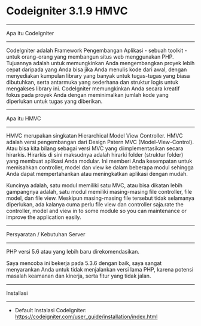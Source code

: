 # Codeigniter 3.1.9 HMVC

*******************
Apa itu CodeIgniter
*******************

CodeIgniter adalah Framework Pengembangan Aplikasi - sebuah toolkit - untuk orang-orang yang membangun situs web menggunakan PHP. Tujuannya adalah untuk memungkinkan Anda mengembangkan proyek lebih cepat daripada yang Anda bisa jika Anda menulis kode dari awal, dengan menyediakan kumpulan library yang banyak untuk tugas-tugas yang biasa dibutuhkan, serta antarmuka yang sederhana dan struktur logis untuk mengakses library ini. CodeIgniter memungkinkan Anda secara kreatif fokus pada proyek Anda dengan meminimalkan jumlah kode yang diperlukan untuk tugas yang diberikan.

************
Apa itu HMVC
************

HMVC merupakan singkatan Hierarchical Model View Controller. HMVC adalah versi pengembangan dari Design Patern MVC (Model-View-Control). Atau bisa kita bilang sebagai versi MVC yang diimplementasikan secara hirarkis. Hirarkis di sini maksudnya adalah hirarki folder (struktur folder) yang membuat aplikasi Anda modular. Ini memberi Anda kesempatan untuk memisahkan controller, model dan view ke dalam beberapa modul sehingga Anda dapat mempertahankan atau meningkatkan aplikasi dengan mudah.

Kuncinya adalah, satu modul memiliki satu MVC, atau bisa dikatan lebih gampangnya adalah, satu modul memiliki masing-masing file controller, file model, dan file view. Meskipun masing-masing file tersebut tidak selamanya diperlukan, ada kalanya cuma perlu file view dan controller saja.rate the controller, model and view in to some module so you can maintenance or improve the application easily.

******************************
Persyaratan / Kebutuhan Server
******************************

PHP versi 5.6 atau yang lebih baru direkomendasikan. 

Saya mencoba ini bekerja pada 5.3.6 dengan baik, saya sangat menyarankan Anda untuk tidak menjalankan versi lama PHP, karena potensi masalah keamanan dan kinerja, serta fitur yang tidak jalan.

************
Installasi
************
- Default Instalasi CodeIgniter: https://codeigniter.com/user_guide/installation/index.html